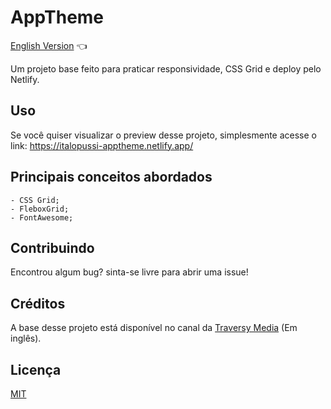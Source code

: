 # AppTheme

<a href="https://github.com/ItaloPussi/WebProjects/tree/master/appTheme/readme.md"> English Version</a> 👈

Um projeto base feito para praticar responsividade, CSS Grid e deploy pelo Netlify.

## Uso
Se você quiser visualizar o preview desse projeto, simplesmente acesse o link:
<a href="https://italopussi-apptheme.netlify.app/" target="_blank">https://italopussi-apptheme.netlify.app/</a>

## Principais conceitos abordados
	- CSS Grid;
    - FleboxGrid;
    - FontAwesome;

## Contribuindo
Encontrou algum bug? sinta-se livre para abrir uma issue!

## Créditos
A base desse projeto está disponível no canal da <a href="https://www.youtube.com/watch?v=qlA7dputiNc" target="_blank">Traversy Media</a> (Em inglês).

## Licença
[MIT](https://choosealicense.com/licenses/mit/)
